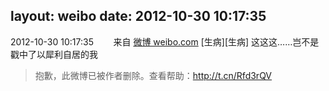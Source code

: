 layout: weibo
date: 2012-10-30 10:17:35
---
2012-10-30 10:17:35  &nbsp;&nbsp;&nbsp;&nbsp;&nbsp;&nbsp; 来自 <a href="http://weibo.com/" rel="nofollow">微博 weibo.com</a>
[生病][生病] 这这这……岂不是戳中了以犀利自居的我
>  抱歉，此微博已被作者删除。查看帮助：http://t.cn/Rfd3rQV
